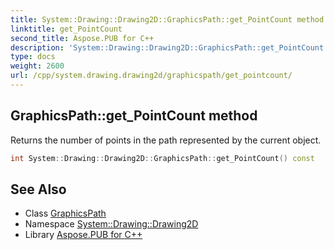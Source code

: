 ```yaml
---
title: System::Drawing::Drawing2D::GraphicsPath::get_PointCount method
linktitle: get_PointCount
second_title: Aspose.PUB for C++
description: 'System::Drawing::Drawing2D::GraphicsPath::get_PointCount method. Returns the number of points in the path represented by the current object in C++.'
type: docs
weight: 2600
url: /cpp/system.drawing.drawing2d/graphicspath/get_pointcount/
---
```

## GraphicsPath::get_PointCount method


Returns the number of points in the path represented by the current object.

```cpp
int System::Drawing::Drawing2D::GraphicsPath::get_PointCount() const
```

## See Also

* Class [GraphicsPath](../)
* Namespace [System::Drawing::Drawing2D](../../)
* Library [Aspose.PUB for C++](../../../)
